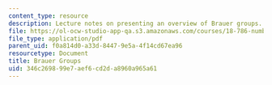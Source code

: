 ```yaml
---
content_type: resource
description: Lecture notes on presenting an overview of Brauer groups.
file: https://ol-ocw-studio-app-qa.s3.amazonaws.com/courses/18-786-number-theory-ii-class-field-theory-spring-2016/346c269899e7aef6cd2da8960a965a61_MIT18_786S16_lec19.pdf
file_type: application/pdf
parent_uid: f0a814d0-a33d-8447-9e5a-4f14cd67ea96
resourcetype: Document
title: Brauer Groups
uid: 346c2698-99e7-aef6-cd2d-a8960a965a61
---
```

